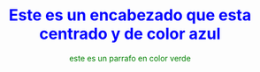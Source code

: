 <DOCTYPE html>
<html>

<head>
     <title>Mi pagina con estilo</title>
</head>
<body>
<h1 style="color:blue;text-align:center">Este es
un encabezado que esta centrado y de color azul</h1>
<p style="color:green;text-align:center">este  es 
    un parrafo en color verde<p>

